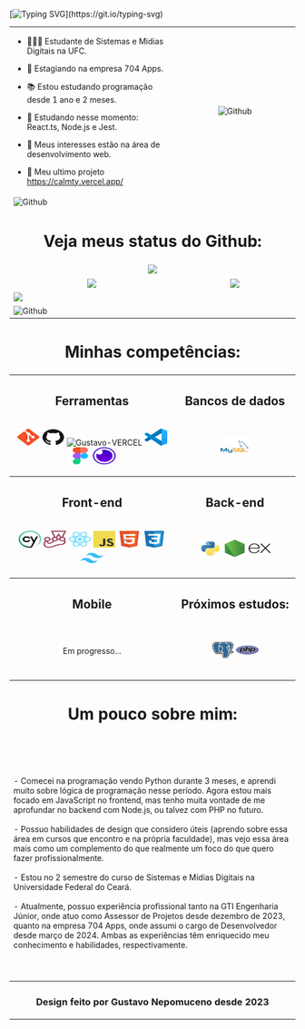 [![Typing SVG](https://readme-typing-svg.herokuapp.com/?color=00AEFF&size=52&center=true&vCenter=true&height=100&width=1000&lines=OLÁ!👋;Me+chamo+Gustavo;Tenho+18+anos+de+idade;)](https://git.io/typing-svg)

<table>
  <tr>
    <td> 

-  👨🏽‍💻 Estudante de Sistemas e Midias Digitais na UFC.
-  💼 Estagiando na empresa 704 Apps.
-  📚 Estou estudando programação desde 1 ano e 2 meses.
-  📖 Estudando nesse momento: React.ts, Node.js e Jest.
-  🤔 Meus interesses estão na área de desenvolvimento web.
-  🔎 Meu ultimo projeto https://calmty.vercel.app/

 
    </td>
    <td align="center">
      <img width="200%" alt="Github" src="https://camo.githubusercontent.com/bb27b9c1df90df738e91a54665d3adb08f60583fad2f266ffbde14508e6dc918/68747470733a2f2f692e70696e696d672e636f6d2f6f726967696e616c732f65342f32362f37302f65343236373032656466383734623138316163656431653266613563366364652e676966" />
    </td>
  </tr>
  
  <tr>
    <td colspan='2'>
      <img width="100%" alt="Github" src="https://media.licdn.com/dms/image/D4D16AQHK7Z9hLpN0bg/profile-displaybackgroundimage-shrink_350_1400/0/1693428752129?e=1712793600&v=beta&t=crEaf8SQp-cFmcVFEA_gS2l79SGusVyvQ29F1_5fShk" />
    </td>
  </tr>
  <tr></tr>
  
  <tr align='center'>
    <td colspan='2'><h1>Veja meus status do Github:</h1></td>
  </tr>
  
  <tr>
    
  </tr>

  <!-- Este Read-me foi criado a partir do zero por Gustavo Nepomuceno em setembro de 2023 e tem sido uma fonte constante de orgulho e progresso desde então. Ao longo do tempo, tenho dedicado esforços para aperfeiçoá-lo, salvando cada alteração em commits passados, refletindo meu crescimento e evolução como desenvolvedor. Cada commit representa o esforço que foi feito. Caso alguém se interesse na utilização do mesmo, não haverá problemas, mas espero que em sua consciência e caráter não se copie e cole sem dar os devidos créditos. Não queria escrever isso, mas achei necessário, pois vi certo usuário copiando e colando sem dar os devidos créditos. -->
  
  <tr>
    
  </tr>
  
  <tr align='center'>
    <td colspan='2'>
       <img width="35%" src="https://github-readme-stats.vercel.app/api/top-langs/?username=Gustavonn07&layout=compact&hide_border=true&langs_count=7&theme=algolia"/>
    </td>
<!--      <td>
    <img width="90%" src="https://profile-counter.glitch.me/Gustavonn07/count.svg">
    </td> -->
  </tr>
  
  <tr></tr>
  
  <tr align='center'>
    <td>
      <img height="100%" src="https://github-readme-stats-sigma-five.vercel.app/api?username=Gustavonn07&show_icons=true&include_all_commits=true&count_private=true&hide_border=true&theme=algolia" />
    </td>
    <td>
      <img height="100%" src="https://github-readme-streak-stats.herokuapp.com?user=Gustavonn07&theme=algolia&hide_border=true" />
    </td>
  </tr>
  
  <tr></tr>
  
  <tr>
    <td colspan='2'>
      <img src="https://github-readme-activity-graph.vercel.app/graph?username=Gustavonn07&theme=react-dark&hide_border=true" />
    </td>
  </tr>

  
  <tr>
    <td colspan='2'><img width="100%" alt="Github" src="https://user-images.githubusercontent.com/74038190/213910845-af37a709-8995-40d6-be59-724526e3c3d7.gif" />
  </tr>


  <tr>
    <th colspan='2'>
      <h1>Minhas competências:</h1>
    </th>
  </tr>

  <!-- Este Read-me foi criado a partir do zero por Gustavo Nepomuceno em setembro de 2023 e tem sido uma fonte constante de orgulho e progresso desde então. Ao longo do tempo, tenho dedicado esforços para aperfeiçoá-lo, salvando cada alteração em commits passados, refletindo meu crescimento e evolução como desenvolvedor. Cada commit representa o esforço que foi feito. Caso alguém se interesse na utilização do mesmo, não haverá problemas, mas espero que em sua consciência e caráter não se copie e cole sem dar os devidos créditos. Não queria escrever isso, mas achei necessário, pois vi certo usuário copiando e colando sem dar os devidos créditos. -->
  
  <tr align='center'>
    <th>
      <h2>Ferramentas</h2>
    </th>
    <th>
      <h2>Bancos de dados</h2>
    </th>
  </tr>
  
  <tr align='center' height='100px'>
    <td>
      <img alt="Gustavo-GIT" height="30" width="40" src="https://raw.githubusercontent.com/devicons/devicon/master/icons/git/git-original.svg">
      <img alt="Gustavo-GITHUB" height="30" width="40" src="https://raw.githubusercontent.com/devicons/devicon/master/icons/github/github-original.svg">
      <img alt="Gustavo-VERCEL" height="30" width="30" src="https://flow-public.nimbuspop.com/flow-apps/vercel.png">
<!--       <img alt="Gustavo-WINDOWS" height="30" width="40" src="https://raw.githubusercontent.com/devicons/devicon/master/icons/windows8/windows8-original.svg"> -->
<!--       <img alt="Gustavo-PYCHARM" height="30" width="40" src="https://raw.githubusercontent.com/devicons/devicon/master/icons/pycharm/pycharm-plain.svg"> -->
      <img alt="Gustavo-VSCODE" height="30" width="40" src="https://raw.githubusercontent.com/devicons/devicon/master/icons/vscode/vscode-original.svg">
<!--       <img alt="Gustavo-PROCESSING" height="30" width="40" src="https://raw.githubusercontent.com/devicons/devicon/master/icons/processing/processing-original.svg"> -->
<!--       <img alt="Gustavo-NPM" height="30" width="40" src="https://raw.githubusercontent.com/devicons/devicon/master/icons/npm/npm-original-wordmark.svg"> -->
<!--       <img alt="Gustavo-PHOTOPEA" height="30" width="30" src="https://i.pinimg.com/originals/d5/77/24/d57724c24f2133b292e992aa17c38e56.png"> -->
      <img alt="Gustavo-FIGMA" height="30" width="40" src="https://raw.githubusercontent.com/devicons/devicon/master/icons/figma/figma-original.svg">
      <img alt="Gustavo-INSOMNIA" height="30" width="40" src="https://raw.githubusercontent.com/devicons/devicon/master/icons/insomnia/insomnia-original.svg">
<!--       <img alt="Gustavo-DBEAVER" height="30" width="40" src="https://raw.githubusercontent.com/devicons/devicon/master/icons/dbeaver/dbeaver-original.svg"> -->
    </td>
    <td>
<!--       <img alt="Gustavo-MONGODB" height="30" width="40" src="https://raw.githubusercontent.com/devicons/devicon/master/icons/mongodb/mongodb-original.svg"> -->
      <img alt="Gustavo-MYSQL" height="40" width="50" src="https://raw.githubusercontent.com/devicons/devicon/master/icons/mysql/mysql-original-wordmark.svg">   
    </td>
  </tr>
  
  <tr align='center'>
    <th>
      <h2>Front-end</h2>
    </th>
    <th>
      <h2>Back-end</h2>
    </th>
  </tr>
  
  <tr align='center' height='100px'>
    <td width='600px'>
      <img alt="Gustavo-CYPRESS" height="30" width="40" src="https://raw.githubusercontent.com/devicons/devicon/master/icons/cypressio/cypressio-original.svg">
      <img alt="Gustavo-JEST" height="30" width="40" src="https://raw.githubusercontent.com/devicons/devicon/master/icons/jest/jest-plain.svg">
<!--       <img alt="Gustavo-BABEL" height="30" width="40" src="https://raw.githubusercontent.com/devicons/devicon/master/icons/babel/babel-original.svg">
      <img alt="Gustavo-WEBPACK" height="30" width="40" src="https://raw.githubusercontent.com/devicons/devicon/master/icons/webpack/webpack-original.svg"> -->
<!--       <img alt="Gustavo-NEXTJS" height="30" width="40" src="https://raw.githubusercontent.com/devicons/devicon/master/icons/nextjs/nextjs-original.svg"> -->
      <img alt="Gustavo-REACTJS" height="30" width="40" src="https://raw.githubusercontent.com/devicons/devicon/master/icons/react/react-original.svg">
<!--       <img alt="Gustavo-TYPESCRIPT" height="30" width="40" src="https://raw.githubusercontent.com/devicons/devicon/master/icons/typescript/typescript-original.svg"> -->
      <img alt="Gustavo-JS" height="30" width="40" src="https://raw.githubusercontent.com/devicons/devicon/master/icons/javascript/javascript-original.svg">
      <img alt="Gustavo-HTML" height="30" width="40" src="https://raw.githubusercontent.com/devicons/devicon/master/icons/html5/html5-original.svg">
      <img alt="Gustavo-CSS" height="30" width="40" src="https://raw.githubusercontent.com/devicons/devicon/master/icons/css3/css3-original.svg">
<!--       <img alt="Gustavo-SASS" height="30" width="40" src="https://raw.githubusercontent.com/devicons/devicon/master/icons/sass/sass-original.svg"> -->
<!--       <img alt="Gustavo-BOOTSTRAP" height="30" width="40" src="https://raw.githubusercontent.com/devicons/devicon/master/icons/bootstrap/bootstrap-plain.svg"> -->
      <img alt="Gustavo-TAILWIND" height="30" width="40" src="https://raw.githubusercontent.com/devicons/devicon/master/icons/tailwindcss/tailwindcss-original.svg">
    </td>
    <td width='600px'>
      <img alt="Gustavo-PYTHON" height="30" width="40" src="https://raw.githubusercontent.com/devicons/devicon/master/icons/python/python-original.svg">
      <img alt="Gustavo-NODEJS" height="30" width="40" src="https://raw.githubusercontent.com/devicons/devicon/master/icons/nodejs/nodejs-original.svg">
      <img alt="Gustavo-EXPRESS" height="30" width="40" src="https://raw.githubusercontent.com/devicons/devicon/master/icons/express/express-original.svg">
    </td>
  </tr>

  <!-- Este Read-me foi criado a partir do zero por Gustavo Nepomuceno em setembro de 2023 e tem sido uma fonte constante de orgulho e progresso desde então. Ao longo do tempo, tenho dedicado esforços para aperfeiçoá-lo, salvando cada alteração em commits passados, refletindo meu crescimento e evolução como desenvolvedor. Cada commit representa o esforço que foi feito. Caso alguém se interesse na utilização do mesmo, não haverá problemas, mas espero que em sua consciência e caráter não se copie e cole sem dar os devidos créditos. Não queria escrever isso, mas achei necessário, pois vi certo usuário copiando e colando sem dar os devidos créditos. -->
  
  <tr align='center'>
    <th>
      <h2>Mobile</h2>
    </th>
    <th colspan='2'>
      <h2>Próximos estudos:</h2>
    </th> 
  </tr>
  
  <tr align='center' height='100px'>
    <td>
      Em progresso...
    </td>
    <td>
      <img alt="Gustavo-POSTGRESQL" height="30" width="40" src="https://raw.githubusercontent.com/devicons/devicon/master/icons/postgresql/postgresql-original.svg">
      <img alt="Gustavo-PHP" height="30" width="40" src="https://raw.githubusercontent.com/devicons/devicon/master/icons/php/php-original.svg">
<!--       <img alt="Gustavo-RUBY" height="30" width="40" src="https://raw.githubusercontent.com/devicons/devicon/master/icons/ruby/ruby-original.svg"> -->
    </td>
  </tr>
  <tr>
    <th colspan='2'>
      <h1>Um pouco sobre mim:</h1>
    </th> 
  </tr>
  
  <!-- Este Read-me foi criado a partir do zero por Gustavo Nepomuceno em setembro de 2023 e tem sido uma fonte constante de orgulho e progresso desde então. Ao longo do tempo, tenho dedicado esforços para aperfeiçoá-lo, salvando cada alteração em commits passados, refletindo meu crescimento e evolução como desenvolvedor. Cada commit representa o esforço que foi feito. Caso alguém se interesse na utilização do mesmo, não haverá problemas, mas espero que em sua consciência e caráter não se copie e cole sem dar os devidos créditos. Não queria escrever isso, mas achei necessário, pois vi certo usuário copiando e colando sem dar os devidos créditos. -->
  
  <tr>
    <td colspan='2'> 
      <br />
      <br />
      <br />
      <br />
        - Comecei na programação vendo Python durante 3 meses, e aprendi muito sobre lógica de programação nesse período. Agora estou mais focado em JavaScript no frontend, mas tenho muita vontade de me aprofundar no backend com Node.js, ou talvez com PHP no futuro.
      <br />
      <br />
      - Possuo habilidades de design que considero úteis (aprendo sobre essa área em cursos que encontro e na própria faculdade), mas vejo essa área mais como um complemento do que realmente um foco do que quero fazer profissionalmente.
      <br />
      <br />
      - Estou no 2 semestre do curso de Sistemas e Mídias Digitais na Universidade Federal do Ceará.
      <br />
      <br />
      - Atualmente, possuo experiência profissional tanto na GTI Engenharia Júnior, onde atuo como Assessor de Projetos desde dezembro de 2023, quanto na empresa 704 Apps, onde assumi o cargo de Desenvolvedor desde março de 2024. Ambas as experiências têm enriquecido meu conhecimento e habilidades, respectivamente.
      <br />
      <br />
      <br />
      <br />
    </td>
  </tr>

  <tr>
    <th colspan="2"><h3>Design feito por Gustavo Nepomuceno desde 2023</h3></th>
  </tr>
</table>

